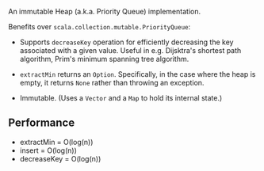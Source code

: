 An immutable Heap (a.k.a. Priority Queue) implementation.

Benefits over `scala.collection.mutable.PriorityQueue`:

* Supports `decreaseKey` operation for efficiently decreasing the key associated with a given value. Useful in e.g. Dijsktra's shortest path algorithm, Prim's minimum spanning tree algorithm.

* `extractMin` returns an `Option`. Specifically, in the case where the heap is empty, it returns `None` rather than throwing an exception.

* Immutable. (Uses a `Vector` and a `Map` to hold its internal state.)

Performance
-----

* extractMin = O(log(n))
* insert = O(log(n))
* decreaseKey = O(log(n))
